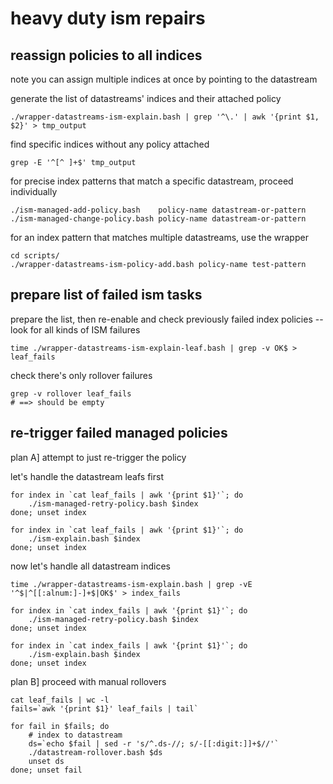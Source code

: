 # heavy duty ism repairs

## reassign policies to all indices

note you can assign multiple indices at once by pointing to the datastream

generate the list of datastreams' indices and their attached policy

    ./wrapper-datastreams-ism-explain.bash | grep '^\.' | awk '{print $1, $2}' > tmp_output

find specific indices without any policy attached

    grep -E '^[^ ]+$' tmp_output

for precise index patterns that match a specific datastream, proceed individually

    ./ism-managed-add-policy.bash    policy-name datastream-or-pattern
    ./ism-managed-change-policy.bash policy-name datastream-or-pattern

for an index pattern that matches multiple datastreams, use the wrapper

    cd scripts/
    ./wrapper-datastreams-ism-policy-add.bash policy-name test-pattern

## prepare list of failed ism tasks

prepare the list, then re-enable and check previously failed index policies
-- look for all kinds of ISM failures

    time ./wrapper-datastreams-ism-explain-leaf.bash | grep -v OK$ > leaf_fails

check there's only rollover failures

    grep -v rollover leaf_fails
    # ==> should be empty

## re-trigger failed managed policies

plan A] attempt to just re-trigger the policy

let's handle the datastream leafs first
    
    for index in `cat leaf_fails | awk '{print $1}'`; do
        ./ism-managed-retry-policy.bash $index
    done; unset index

    for index in `cat leaf_fails | awk '{print $1}'`; do
        ./ism-explain.bash $index
    done; unset index

now let's handle all datastream indices

    time ./wrapper-datastreams-ism-explain.bash | grep -vE '^$|^[[:alnum:]-]+$|OK$' > index_fails

    for index in `cat index_fails | awk '{print $1}'`; do
        ./ism-managed-retry-policy.bash $index
    done; unset index

    for index in `cat index_fails | awk '{print $1}'`; do
        ./ism-explain.bash $index
    done; unset index

plan B] proceed with manual rollovers

    cat leaf_fails | wc -l
    fails=`awk '{print $1}' leaf_fails | tail`

    for fail in $fails; do
        # index to datastream
        ds=`echo $fail | sed -r 's/^.ds-//; s/-[[:digit:]]+$//'`
        ./datastream-rollover.bash $ds
        unset ds
    done; unset fail


